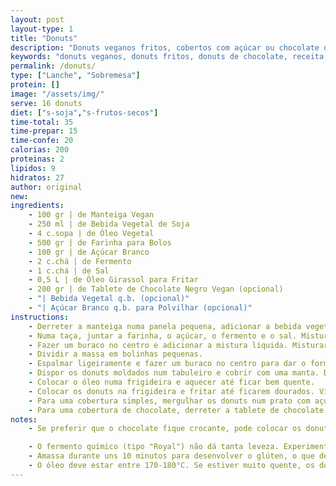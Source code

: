 ```yaml
---
layout: post
layout-type: 1
title: "Donuts"
description: "Donuts veganos fritos, cobertos com açúcar ou chocolate derretido"
keywords: "donuts veganos, donuts fritos, donuts de chocolate, receita de donuts, sobremesa vegana, doces veganos, donuts caseiros, sobremesa fácil, chocolate negro, donuts simples"
permalink: /donuts/
type: ["Lanche", "Sobremesa"]
protein: []
image: "/assets/img/"
serve: 16 donuts
diet: ["s-soja","s-frutos-secos"]
time-total: 35
time-prepar: 15
time-confe: 20
calorias: 200
proteinas: 2
lipidos: 9
hidratos: 27
author: original
new:
ingredients:
    - 100 gr | de Manteiga Vegan
    - 250 ml | de Bebida Vegetal de Soja
    - 4 c.sopa | de Óleo Vegetal
    - 500 gr | de Farinha para Bolos
    - 100 gr | de Açúcar Branco
    - 2 c.chá | de Fermento
    - 1 c.chá | de Sal
    - 0,5 L | de Óleo Girassol para Fritar
    - 200 gr | de Tablete de Chocolate Negro Vegan (opcional)
    - "| Bebida Vegetal q.b. (opcional)"
    - "| Açúcar Branco q.b. para Polvilhar (opcional)"
instructions:
    - Derreter a manteiga numa panela pequena, adicionar a bebida vegetal e o óleo vegetal. Mexer e deixar cozinhar um pouco. Retirar do lume.
    - Numa taça, juntar a farinha, o açúcar, o fermento e o sal. Misturar bem.
    - Fazer um buraco no centro e adicionar a mistura líquida. Misturar com as mãos até ficar bem homogéneo.
    - Dividir a massa em bolinhas pequenas.
    - Espalmar ligeiramente e fazer um buraco no centro para dar o formato de donuts.
    - Dispor os donuts moldados num tabuleiro e cobrir com uma manta. Deixar repousar por algumas horas, até que aumentem de tamanho.
    - Colocar o óleo numa frigideira e aquecer até ficar bem quente.
    - Colocar os donuts na frigideira e fritar até ficarem dourados. Virar os donuts e fritar do outro lado até dourar igualmente. Retirar e colocar num prato forrado com papel absorvente.
    - Para uma cobertura simples, mergulhar os donuts num prato com açúcar enquanto ainda estiverem quentes.
    - Para uma cobertura de chocolate, derreter a tablete de chocolate em banho-maria e, se necessário, adicionar bebida vegetal dependendo de como gostar da cremosidade do chocolate. Mergulhar os donuts até metade no chocolate. Deixar secar antes de servir.
notes:
    - Se preferir que o chocolate fique crocante, pode colocar os donuts no frigorífico após mergulhar, para que a cobertura se solidifique mais rapidamente.

    - O fermento químico (tipo "Royal") não dá tanta leveza. Experimenta substituir por 7g de fermento biológico seco ou 20g de fermento fresco. Dissolve-o na bebida vegetal morna antes de misturar.
    - Amassa durante uns 10 minutos para desenvolver o glúten, o que deixa os donuts mais macios.
    - O óleo deve estar entre 170-180°C. Se estiver muito quente, os donuts fritam rápido por fora mas ficam crus e massudos por dentro.
---
```


